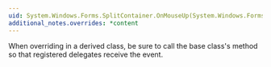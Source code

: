 ```yaml
---
uid: System.Windows.Forms.SplitContainer.OnMouseUp(System.Windows.Forms.MouseEventArgs)
additional_notes.overrides: *content
---
```


<p>When overriding <xref href="System.Windows.Forms.SplitContainer.OnMouseUp(System.Windows.Forms.MouseEventArgs)"></xref> in a derived class, be sure to call the base class's <xref href="System.Windows.Forms.SplitContainer.OnMouseUp(System.Windows.Forms.MouseEventArgs)"></xref> method so that registered delegates receive the event.</p>


